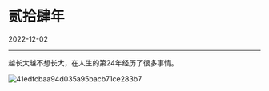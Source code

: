 # 贰拾肆年

2022-12-02  


---


越长大越不想长大，在人生的第24年经历了很多事情。

![41edfcbaa94d035a95bacb71ce283b7](https://imgurl.zishu.me/images/20221202/41edfcbaa94d035a95bacb71ce283b7.5h44bwlxcq00.jpg)
